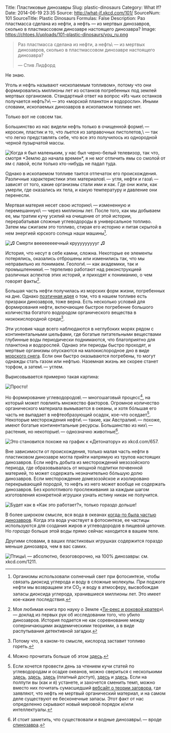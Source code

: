 Title: Пластиковые динозавры
Slug: plastic-dinosaurs
Category: What If?
Date: 2014-06-19 23:35
Source: http://what-if.xkcd.com/101/
SourceNum: 101
SourceTitle: Plastic Dinosaurs
Formulas: False
Description: Раз пластмасса сделана из нефти, а нефть — из мертвых динозавров, сколько в пластмассовом динозавре настоящего динозавра?
Image: https://chtoes.li/uploads/101-plastic-dinosaurs/you_ru.png

> Раз пластмасса сделана из нефти, а нефть\ — из мертвых динозавров, сколько в пластмассовом динозавре настоящего динозавра?
>
> — Стив Лидфорд

Не знаю.

Уголь и нефть называют «ископаемым топливом», потому что они формировались миллионы лет из останков погребенных под землей мертвых организмов. Стандартный ответ на вопрос «Из чьих останков получается нефть?»\ — это «морской планктон и водоросли». Иными словами, ископаемых динозавров в ископаемом топливе нет.

Только вот не совсем так.

Большинство из нас видели нефть только в очищенной форме\ — керосин, пластик и то, что льется из заправочных пистолетов,\ — так что легко представлять себе, что все это получилось из однородной черной пузырчатой массы.

![](/uploads/101-plastic-dinosaurs/bubbly.png "Когда я был маленьким, у нас был черно-белый телевизор, так что, смотря *Землю до начала времен*, я не мог отличить ямы со смолой от ям с лавой, если только кто-нибудь не падал туда.")

Однако в ископаемом топливе таится отпечаток его происхождения. Различные характеристики этих материалов\ — угля, нефти и газа\ — зависят от того, какие организмы стали ими и как. Где они жили, как умерли, где оказались их тела, и какую температуру и давление они перенесли.

Мертвая материя несет свою историю\ — измененную и перемешанную\ — через миллионы лет. После того, как мы добываем ее, мы тратим кучу усилий на очищение от этой истории, перерабатывая сложные углеводороды в универсальное топливо. Затем мы сжигаем это топливо, стирая его историю и питая скрытой в нем энергией юрского солнца наши машины[^1].

[^1]: Организмы использовали солнечный свет при фотосинтезе, чтобы связать диоксид углерода и воду в сложные молекулы. При поджоге нефти мы возвращаем эти CO<sub>2</sub> и воду в атмосферу, высвобождая запасы диоксида углерода, хранившиеся миллионы лет. Это имеет кое-какие последствия.

![](/uploads/101-plastic-dinosaurs/cycle_ru.png "♫ Смерти веееееееечный круууууууууг ♫")

История, что несут в себе камни, сложна. Некоторые ее элементы потерялись, оказались отброшены или изменились так, что мы неправильно их понимаем. Геологи\ — как академики, так и промышленники\ — терпеливо работают над реконструкцией различных аспектов этих историй, и приходят к пониманию, о чем говорят факты[^2].

[^2]: Моя любимая книга про науку о Земле «[Ти-рекс и роковой кратер](http://www.amazon.com/Crater-Doom-Princeton-Science-Library/dp/0691131031)»\ — доклад из первых рук об исследовании того, что убило динозавров. История подается не как соревнование между соперничающими академическими теориями, а в виде распутывания детективной загадки.

Большая часть нефти получилась из морских форм жизни, погребенных на дне. Однако [поэтичная идея](http://www.birdandmoon.com/55words/story29.html) о том, что в нашем топливе есть призраки динозавров, тоже верна. Есть несколько условий для формирования нефти, включающие быстрое погребение большого количества богатого водородом органического вещества в низкокислородной среде[^3].

[^3]: Потому что, в каком-то смысле, кислород заставит топливо гореть.

Эти условия чаще всего наблюдаются в неглубоких морях рядом с континентальными шельфами, где богатые питательными веществами глубинные воды периодически поднимаются, что благоприятно для планктона и водорослей. Однако эти периоды быстро проходят, и мертвые организмы опускаются на малокислородное дно в виде [морского снега](http://en.wikipedia.org/wiki/Marine_snow). Если они быстро оказываются погребены, то могут однажды стать газом или нефтью. Наземная жизнь же скорее станет торфом, а затем\ — углем.

Вырисовывается примерно такая картина:

![](/uploads/101-plastic-dinosaurs/cog_ru.png "Просто!")

Но формирование углеводородов\ — многошаговый процесс[^4], на который может повлиять множество факторов. Огромное количество органического материала вымывается в океаны, и хотя бóльшая его часть не выпадает в нефтеобразующий осадок, кое-что оседает[^5]. Некоторые месторождения нефти\ — такие, как Австралия\ — похоже, имеют богатые континентальные ресурсы. Большинство из них\ — растения, но некоторые\ — однозначно животные[^6].

[^4]: Можно прочитать больше об этом [здесь](http://www.ems.psu.edu/~pisupati/ACSOutreach/Petroleum_2.html).
[^5]: Если хочется провести день за чтением кучи статей по углеводородам и осадке океанов, можно свериться с несколькими [здесь](http://booksite.elsevier.com/9780120885305/casestudies/01-Ch26-P088530web.pdf), [здесь](http://www.msci.sc.edu/sites/default/files/images/pictures/Benner/docs/Hedges%20et%20al%20OrgGeo%201997.pdf), [здесь](http://archives.datapages.com/data/circ_pac/0011/0807_f.htm) (платный доступ), [здесь](http://dnr.louisiana.gov/assets/TAD/education/BGBB/3/origin.html) и [здесь](http://www.whoi.edu/cms/files/goni_et_al_Nature_1997_35805.pdf). Если на полпути вы (как и я) устанете, и захочется сменить темп, можно вместо них почитать сумасшедший [вебсайт о теории заговора](http://www.cuttingedge.org/News/n2268.cfm), где заявляют, что нефть не мертвый органический материал, и на самом деле существуют ее бесконечные запасы. Этот факт от нас определенно скрывают новый мировой порядок и/или интеллектуалы.
[^6]: И стоит заметить, что существовали и водные динозавры\ — вроде [спинозавра](https://ru.wikipedia.org/wiki/Спинозавр).

![](/uploads/101-plastic-dinosaurs/cog2_ru.png "Это становится похоже на график к «Детонатору» из xkcd.com/657.")

Вне зависимости от происхождения, только малая часть нефти в пластиковом динозавре могла прийти напрямую из трупов настоящих динозавров. Если нефть добыта из месторождений мезозойского периода, где образовывалась от мощной подпитки почвенной материей, то может содержать незначительно бóльшую долю динозавров. Если месторождение домезозойское и изолировано перекрывающей породой, то нефть из него может вообще не содержать динозавров. Без кропотливого прослеживания за каждым шагом изготовления конкретной игрушки узнать истину никак не получится.

![](/uploads/101-plastic-dinosaurs/fun_ru.png "Будет как в «Как это работает?», только гораздо дольше!")

В более широком смысле, вся вода в океанах [когда-то была частью динозавров](/soda-planet). Когда эта вода участвует в фотосинтезе, ее частицы используются для создания жиров и углеводородов в пищевой цепочке. Но _гораздо_ больше этой воды прямо сейчас находится в вашем теле.

Другими словами, в ваших пластиковых игрушках содержится гораздо меньше динозавра, чем в вас самих.

![](/uploads/101-plastic-dinosaurs/you_ru.png "Птицы\ — абсолютно, безоговорочно, на 100% динозавры: см. xkcd.com/1211.")

